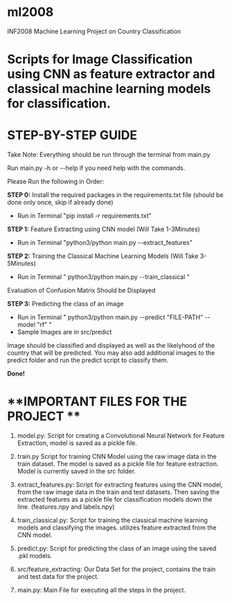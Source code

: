 # ml2008
INF2008 Machine Learning Project on Country Classification

# Scripts for Image Classification using CNN as feature extractor and classical machine learning models for classification.

# **STEP-BY-STEP GUIDE**
Take Note: Everything should be run through the terminal from main.py

Run main.py -h or --help if you need help with the commands.

Please Run the following in Order:

**STEP 0:** Install the required packages in the requirements.txt file (should be done only once, skip if already done)
- Run in Terminal "pip install -r requirements.txt"

**STEP 1:**
Feature Extracting using CNN model (Will Take 1-3Minutes)
- Run in Terminal "python3/python main.py --extract_features"

**STEP 2:**
Training the Classical Machine Learning Models (Will Take 3-5Minutes)
- Run in Terminal " python3/python main.py --train_classical "

Evaluation of Confusion Matrix Should be Displayed

**STEP 3:**
Predicting the class of an image
- Run in Terminal " python3/python main.py --predict "FILE-PATH" --model "rf" "
- Sample Images are in src/predict

Image should be classified and displayed as well as the likelyhood of the country that will be predicted.
You may also add additional images to the predict folder and run the predict script to classify them.

**Done!**


# **IMPORTANT FILES FOR THE PROJECT **
1. model.py:
Script for creating a Convolutional Neural Network for Feature Extraction, model is saved as a pickle file.

2. train.py
Script for training CNN Model using the raw image data in the train dataset. The model is saved as a pickle file for feature extraction. Model is currently saved in the src folder.

3. extract_features.py:
Script for extracting features using the CNN model, from the raw image data in the train and test datasets. Then saving the extracted features as a pickle file for classification models down the line. (features.npy and labels.npy)

4. train_classical.py:
Script for training the classical machine learning models and classifying the images. 
utilizes feature extracted from the CNN model.

5. predict.py:
Script for predicting the class of an image using the saved .pkl models.

6. src/feature_extracting:
Our Data Set for the project, contains the train and test data for the project.

7. main.py:
Main File for executing all the steps in the project.















